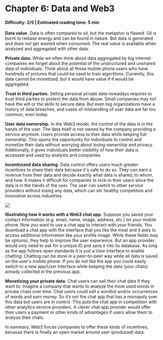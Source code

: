 # Chapter 6: Data and Web3
#### Difficulty: **2/5** \| Estimated reading time: **5 min**

<dialog character="jellyfish">The Web3 space extends the field of possibilities. And by now we start to meet funky new creatures in our diving descent.</dialog>

**Data value.** Data is often compared to oil, but the metaphor is flawed. Oil is burnt to release energy and can be found in nature. But data is generated and does not get wasted when consumed. The real value is available when analyzed and aggregated with other data.

**Private data**. While we often think about data aggregated by big internet companies we forget about the potential of the unstructured and unshared data of individuals. Think about all those mobile phone users who have hundreds of pictures that could be used to train algorithms. Currently, this data cannot be monetized, but it would have value if it would be aggregated.

**Trust in third parties.** Selling personal private data nowadays requires to trust third parties to protect the data from abuse. Small companies may not have the will or the skills to secure data. But even big organizations have a history of data breaches, and cases of mishandling of user data are far too common, even today.

**User data ownership.** In the Web3 model, the control of the data is in the hands of the user. The data itself is not owned by the company providing a service anymore. Users provide access to their data while keeping full ownership. This opens the opportunity for individuals to control and monetize their data without worrying about losing ownership and privacy. Additionally, it gives individuals better visibility of how their data is accessed and used by analysts and companies.

**Incentivized data sharing**. Data control offers users much greater incentives to share their data because it's safe to do so. They can earn a revenue from their data and decide exactly what data is shared, to whom, and how. It makes it difficult for companies to lock-in their users since the data is in the hands of the user. The user can switch to other service providers without losing any data, which can stir healthy competition and innovation across industries.

<img src="/images/chapter6_0.png" />

**Illustrating how it works with a Web3 chat app.** Suppose you saved your contact information (e.g. email, name, image, address, etc.) on your mobile phone. Now you want to use a chat app to interact with your friends. You download a chat app with the interface that you like the most and it asks to access additional information like your profile image. While these fields may be optional, they help to improve the user experience. But an app provider would only need to ask for a unique ID and save it into its database. As long as the app follows open standards it is just a User Interface to enable chatting. Chatting can be done in a peer-to-peer way while all data is saved on the user's mobile phone. If you do not like the app you could easily switch to a new app/User Interface while keeping the data (your chats) already collected in the previous app.

**Monetizing your private data**. Chat users can sell their chat data if they want to. Imagine a company that wants to analyze the most used words in private chats over time. Chat users could sell a wordlist and/or occurrences of words and earn money. So it’s not the chat app that has a monopoly over this data but users are in control. This puts the chat app in competition with other analytics service providers. 
A clever chat app provider would offer their users a payment or other kinds of advantages if users allow them to analyze their chats.

In summary, Web3 forces companies to offer these kinds of incentives, because there is finally an open market around user (produced) data.